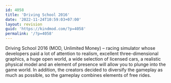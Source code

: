 ```yaml
---
id: 4058
title: 'Driving School 2016'
date: '2022-11-24T10:59:03+07:00'
layout: revision
guid: 'https://kindmod.com/?p=4058'
permalink: '/?p=4058'
---
```


Driving School 2016 (MOD, Unlimited Money) – racing simulator whose developers paid a lot of attention to realism, excellent three-dimensional graphics, a huge open world, a wide selection of licensed cars, a realistic physical model and an element of presence will allow you to plunge into the game world. In addition, the creators decided to diversify the gameplay as much as possible, so the gameplay combines elements of free rides.